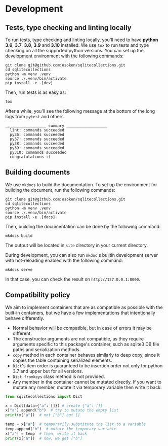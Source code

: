 # Development

## Tests, type checking and linting locally

To run tests, type checking and linting locally, you'll need to have **python 3.6**, **3.7**, **3.8**, **3.9** and **3.10** installed.
We use `tox` to run tests and type checking on all the supported python versions.
You can set up the development environment with the following commands:

```
git clone git@github.com:osoken/sqlitecollections.git
cd sqlitecollections
python -m venv .venv
source ./.venv/bin/activate
pip install -e .[dev]
```

Then, run tests is as easy as:

```
tox
```

After a while, you'll see the following message at the bottom of the long logs from `pytest` and others.

```
__________________ summary __________________
  lint: commands succeeded
  py36: commands succeeded
  py37: commands succeeded
  py38: commands succeeded
  py39: commands succeeded
  py310: commands succeeded
  congratulations :)
```

## Building documents

We use `mkdocs` to build the documentation.
To set up the environment for building the document, run the following commands:

```
git clone git@github.com:osoken/sqlitecollections.git
cd sqlitecollections
python -m venv .venv
source ./.venv/bin/activate
pip install -e .[docs]
```

Then, building the documentation can be done by the following command:

```
mkdocs build
```

The output will be located in `site` directory in your current directory.

During development, you can also run `mkdoc`'s builtin development server with hot-reloading enabled with the following command:

```
mkdocs serve
```

In that case, you can check the result on `http://127.0.0.1:8000`.

## Compatibility policy

We aim to implement containers that are as compatible as possible with the built-in containers, but we have a few implementations that intentionally behave differently.

- Normal behavior will be compatible, but in case of errors it may be different.
- The constructor arguments are not compatible, as they require arguments specific to this package's container, such as sqlite3 DB file paths and serialization methods.
- `copy` method in each container behaves similarly to deep copy, since it copies the table containing serialized elements.
- `Dict`'s item order is guaranteed to be insertion order not only for python 3.7 and upper but for all versions.
- `Dict.fromkeys` class method is not provided.
- Any member in the container cannot be mutated directly. If you want to mutate any member, mutate it via temporary variable then write it back.

```python
from sqlitecollections import Dict

x = Dict(data={"a": []}) # create {"a": []}
x["a"].append("b")  # try to mutate the empty list
print(x["a"])  # not ["b"] but []

temp = x["a"]  # temporarily substitute the list to a variable
temp.append("b")  # mutate the temporary variable
x["a"] = temp  # then, write it back
print(x["a"])  # now, we get ["b"]
```
